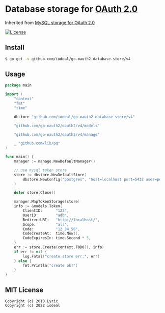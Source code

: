 # Database storage for [OAuth 2.0](https://github.com/go-oauth2/oauth2)
Inherited from [MySQL storage for OAuth 2.0](https://github.com/go-oauth2/mysql)

[![License][license-image]][license-url]

## Install

``` bash
$ go get -v github.com/iodeal/go-oauth2-database-store/v4
```

## Usage

``` go
package main

import (
	"context"
	"fmt"
	"time"

	dbstore "github.com/iodeal/go-oauth2-database-store/v4"

	"github.com/go-oauth2/oauth2/v4/models"

	"github.com/go-oauth2/oauth2/v4/manage"

	_ "github.com/lib/pq"
)

func main() {
	manager := manage.NewDefaultManager()

	// use mysql token store
	store := dbstore.NewDefaultStore(
		dbstore.NewConfig("postgres", "host=localhost port=5432 user=postgres password=123456 dbname=postgres sslmode=disable"),
	)

	defer store.Close()

	manager.MapTokenStorage(store)
	info := &models.Token{
		ClientID:      "123",
		UserID:        "adb",
		RedirectURI:   "http://localhost/",
		Scope:         "all",
		Code:          "12_34_56",
		CodeCreateAt:  time.Now(),
		CodeExpiresIn: time.Second * 5,
	}
	err := store.Create(context.TODO(), info)
	if err != nil {
		log.Fatal("create store err:", err)
	} else {
		fmt.Println("create ok!")
	}
}

```

## MIT License

```
Copyright (c) 2018 Lyric
Copyright (c) 2022 iodeal
```

[license-url]: http://opensource.org/licenses/MIT
[license-image]: https://img.shields.io/npm/l/express.svg


